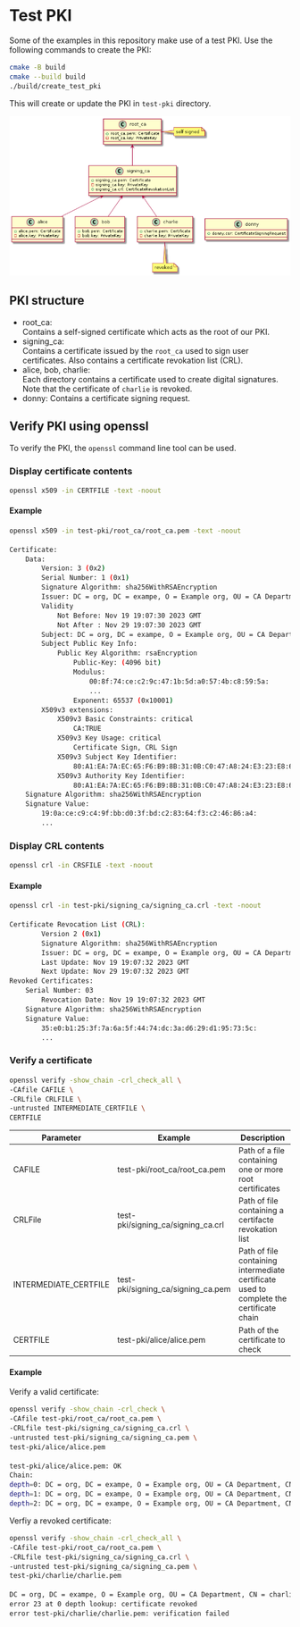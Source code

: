# Test PKI

Some of the examples in this repository make use of a test PKI. Use the following commands to create the PKI:

```bash
cmake -B build
cmake --build build
./build/create_test_pki
```

This will create or update the PKI in `test-pki` directory.

![test PKI](pki.png)

## PKI structure

- root_ca:  
  Contains a self-signed certificate which acts as the root of our PKI.
- signing_ca:   
  Contains a certificate issued by the `root_ca` used to sign user certificates.
  Also contains a certificate revokation list (CRL).
- alice, bob, charlie:  
  Each directory contains a certificate used to create digital signatures.
  Note that the certificate of `charlie` is revoked.
- donny:
  Contains a certificate signing request.

## Verify PKI using openssl

To verify the PKI, the `openssl` command line tool can be used.

### Display certificate contents

```bash
openssl x509 -in CERTFILE -text -noout
```

#### Example

```bash
openssl x509 -in test-pki/root_ca/root_ca.pem -text -noout

Certificate:
    Data:
        Version: 3 (0x2)
        Serial Number: 1 (0x1)
        Signature Algorithm: sha256WithRSAEncryption
        Issuer: DC = org, DC = exampe, O = Example org, OU = CA Department, CN = Root CA
        Validity
            Not Before: Nov 19 19:07:30 2023 GMT
            Not After : Nov 29 19:07:30 2023 GMT
        Subject: DC = org, DC = exampe, O = Example org, OU = CA Department, CN = Root CA
        Subject Public Key Info:
            Public Key Algorithm: rsaEncryption
                Public-Key: (4096 bit)
                Modulus:
                    00:8f:74:ce:c2:9c:47:1b:5d:a0:57:4b:c8:59:5a:
                    ...
                Exponent: 65537 (0x10001)
        X509v3 extensions:
            X509v3 Basic Constraints: critical
                CA:TRUE
            X509v3 Key Usage: critical
                Certificate Sign, CRL Sign
            X509v3 Subject Key Identifier: 
                80:A1:EA:7A:EC:65:F6:B9:8B:31:0B:C0:47:A8:24:E3:23:E8:61:BD
            X509v3 Authority Key Identifier: 
                80:A1:EA:7A:EC:65:F6:B9:8B:31:0B:C0:47:A8:24:E3:23:E8:61:BD
    Signature Algorithm: sha256WithRSAEncryption
    Signature Value:
        19:0a:ce:c9:c4:9f:bb:d0:3f:bd:c2:83:64:f3:c2:46:86:a4:
        ...
```

### Display CRL contents

```bash
openssl crl -in CRSFILE -text -noout
```

#### Example

```bash
openssl crl -in test-pki/signing_ca/signing_ca.crl -text -noout

Certificate Revocation List (CRL):
        Version 2 (0x1)
        Signature Algorithm: sha256WithRSAEncryption
        Issuer: DC = org, DC = exampe, O = Example org, OU = CA Department, CN = Signing CA
        Last Update: Nov 19 19:07:32 2023 GMT
        Next Update: Nov 29 19:07:32 2023 GMT
Revoked Certificates:
    Serial Number: 03
        Revocation Date: Nov 19 19:07:32 2023 GMT
    Signature Algorithm: sha256WithRSAEncryption
    Signature Value:
        35:e0:b1:25:3f:7a:6a:5f:44:74:dc:3a:d6:29:d1:95:73:5c:
        ...
```
### Verify a certificate

```bash
openssl verify -show_chain -crl_check_all \
-CAfile CAFILE \
-CRLfile CRLFILE \
-untrusted INTERMEDIATE_CERTFILE \
CERTFILE
```

| Parameter | Example | Description |
| --------- | ------- | ----------- |
| CAFILE    | test-pki/root_ca/root_ca.pem | Path of a file containing one or more root certificates |
| CRLFile   | test-pki/signing_ca/signing_ca.crl | Path of file containing a certifacte revokation list |
| INTERMEDIATE_CERTFILE | test-pki/signing_ca/signing_ca.pem | Path of file containing intermediate certificate used to complete the certificate chain |
| CERTFILE | test-pki/alice/alice.pem | Path of the certificate to check |

#### Example

Verify a valid certificate:

```bash
openssl verify -show_chain -crl_check \
-CAfile test-pki/root_ca/root_ca.pem \
-CRLfile test-pki/signing_ca/signing_ca.crl \
-untrusted test-pki/signing_ca/signing_ca.pem \
test-pki/alice/alice.pem 

test-pki/alice/alice.pem: OK
Chain:
depth=0: DC = org, DC = exampe, O = Example org, OU = CA Department, CN = alice (untrusted)
depth=1: DC = org, DC = exampe, O = Example org, OU = CA Department, CN = Signing CA (untrusted)
depth=2: DC = org, DC = exampe, O = Example org, OU = CA Department, CN = Root CA
```

Verfiy a revoked certificate:

```bash
openssl verify -show_chain -crl_check_all \
-CAfile test-pki/root_ca/root_ca.pem \
-CRLfile test-pki/signing_ca/signing_ca.crl \
-untrusted test-pki/signing_ca/signing_ca.pem \
test-pki/charlie/charlie.pem 

DC = org, DC = exampe, O = Example org, OU = CA Department, CN = charlie
error 23 at 0 depth lookup: certificate revoked
error test-pki/charlie/charlie.pem: verification failed
```
